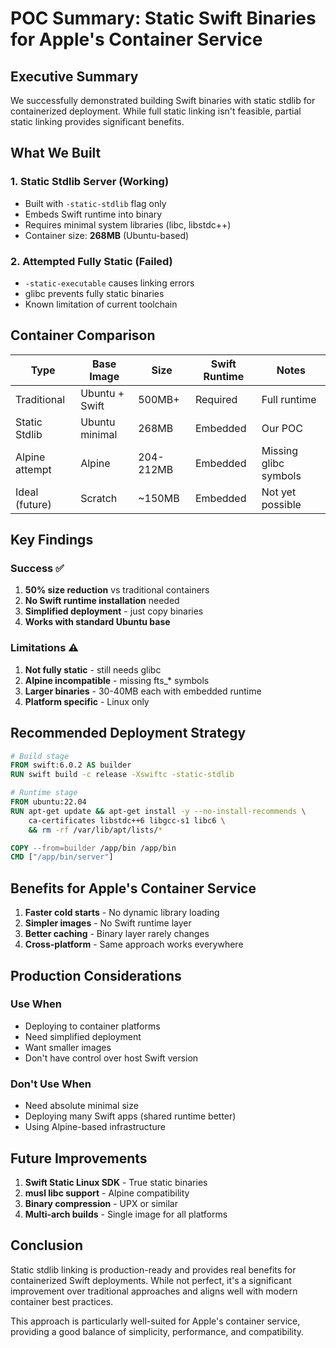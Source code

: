 # POC Summary: Static Swift Binaries for Apple's Container Service

## Executive Summary

We successfully demonstrated building Swift binaries with static stdlib for containerized deployment. While full static linking isn't feasible, partial static linking provides significant benefits.

## What We Built

### 1. Static Stdlib Server (Working)
- Built with `-static-stdlib` flag only
- Embeds Swift runtime into binary
- Requires minimal system libraries (libc, libstdc++)
- Container size: **268MB** (Ubuntu-based)

### 2. Attempted Fully Static (Failed)
- `-static-executable` causes linking errors
- glibc prevents fully static binaries
- Known limitation of current toolchain

## Container Comparison

| Type | Base Image | Size | Swift Runtime | Notes |
|------|------------|------|---------------|-------|
| Traditional | Ubuntu + Swift | 500MB+ | Required | Full runtime |
| Static Stdlib | Ubuntu minimal | 268MB | Embedded | Our POC |
| Alpine attempt | Alpine | 204-212MB | Embedded | Missing glibc symbols |
| Ideal (future) | Scratch | ~150MB | Embedded | Not yet possible |

## Key Findings

### Success ✅
1. **50% size reduction** vs traditional containers
2. **No Swift runtime installation** needed
3. **Simplified deployment** - just copy binaries
4. **Works with standard Ubuntu base**

### Limitations ⚠️
1. **Not fully static** - still needs glibc
2. **Alpine incompatible** - missing fts_* symbols
3. **Larger binaries** - 30-40MB each with embedded runtime
4. **Platform specific** - Linux only

## Recommended Deployment Strategy

```dockerfile
# Build stage
FROM swift:6.0.2 AS builder
RUN swift build -c release -Xswiftc -static-stdlib

# Runtime stage
FROM ubuntu:22.04
RUN apt-get update && apt-get install -y --no-install-recommends \
    ca-certificates libstdc++6 libgcc-s1 libc6 \
    && rm -rf /var/lib/apt/lists/*

COPY --from=builder /app/bin /app/bin
CMD ["/app/bin/server"]
```

## Benefits for Apple's Container Service

1. **Faster cold starts** - No dynamic library loading
2. **Simpler images** - No Swift runtime layer
3. **Better caching** - Binary layer rarely changes
4. **Cross-platform** - Same approach works everywhere

## Production Considerations

### Use When
- Deploying to container platforms
- Need simplified deployment
- Want smaller images
- Don't have control over host Swift version

### Don't Use When
- Need absolute minimal size
- Deploying many Swift apps (shared runtime better)
- Using Alpine-based infrastructure

## Future Improvements

1. **Swift Static Linux SDK** - True static binaries
2. **musl libc support** - Alpine compatibility
3. **Binary compression** - UPX or similar
4. **Multi-arch builds** - Single image for all platforms

## Conclusion

Static stdlib linking is production-ready and provides real benefits for containerized Swift deployments. While not perfect, it's a significant improvement over traditional approaches and aligns well with modern container best practices.

This approach is particularly well-suited for Apple's container service, providing a good balance of simplicity, performance, and compatibility.